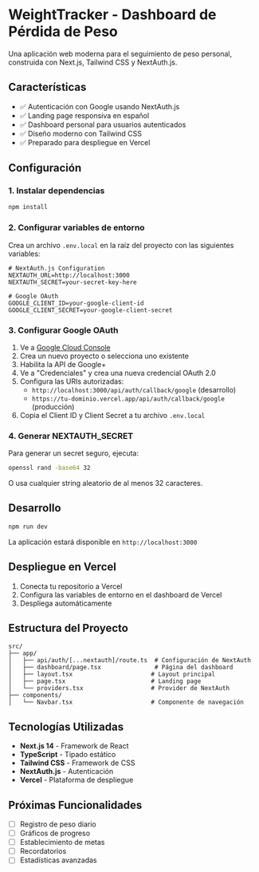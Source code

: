 # WeightTracker - Dashboard de Pérdida de Peso

Una aplicación web moderna para el seguimiento de peso personal, construida con Next.js, Tailwind CSS y NextAuth.js.

## Características

- ✅ Autenticación con Google usando NextAuth.js
- ✅ Landing page responsiva en español
- ✅ Dashboard personal para usuarios autenticados
- ✅ Diseño moderno con Tailwind CSS
- ✅ Preparado para despliegue en Vercel

## Configuración

### 1. Instalar dependencias

```bash
npm install
```

### 2. Configurar variables de entorno

Crea un archivo `.env.local` en la raíz del proyecto con las siguientes variables:

```env
# NextAuth.js Configuration
NEXTAUTH_URL=http://localhost:3000
NEXTAUTH_SECRET=your-secret-key-here

# Google OAuth
GOOGLE_CLIENT_ID=your-google-client-id
GOOGLE_CLIENT_SECRET=your-google-client-secret
```

### 3. Configurar Google OAuth

1. Ve a [Google Cloud Console](https://console.cloud.google.com/)
2. Crea un nuevo proyecto o selecciona uno existente
3. Habilita la API de Google+ 
4. Ve a "Credenciales" y crea una nueva credencial OAuth 2.0
5. Configura las URIs autorizadas:
   - `http://localhost:3000/api/auth/callback/google` (desarrollo)
   - `https://tu-dominio.vercel.app/api/auth/callback/google` (producción)
6. Copia el Client ID y Client Secret a tu archivo `.env.local`

### 4. Generar NEXTAUTH_SECRET

Para generar un secret seguro, ejecuta:

```bash
openssl rand -base64 32
```

O usa cualquier string aleatorio de al menos 32 caracteres.

## Desarrollo

```bash
npm run dev
```

La aplicación estará disponible en `http://localhost:3000`

## Despliegue en Vercel

1. Conecta tu repositorio a Vercel
2. Configura las variables de entorno en el dashboard de Vercel
3. Despliega automáticamente

## Estructura del Proyecto

```
src/
├── app/
│   ├── api/auth/[...nextauth]/route.ts  # Configuración de NextAuth
│   ├── dashboard/page.tsx               # Página del dashboard
│   ├── layout.tsx                      # Layout principal
│   ├── page.tsx                        # Landing page
│   └── providers.tsx                   # Provider de NextAuth
├── components/
│   └── Navbar.tsx                      # Componente de navegación
```

## Tecnologías Utilizadas

- **Next.js 14** - Framework de React
- **TypeScript** - Tipado estático
- **Tailwind CSS** - Framework de CSS
- **NextAuth.js** - Autenticación
- **Vercel** - Plataforma de despliegue

## Próximas Funcionalidades

- [ ] Registro de peso diario
- [ ] Gráficos de progreso
- [ ] Establecimiento de metas
- [ ] Recordatorios
- [ ] Estadísticas avanzadas
